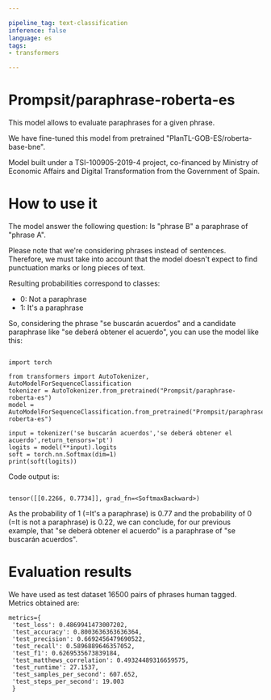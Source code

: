 ```yaml
---

pipeline_tag: text-classification
inference: false
language: es
tags:
- transformers

---
```


# Prompsit/paraphrase-roberta-es

This model allows to evaluate paraphrases for a given phrase.  

We have fine-tuned this model from pretrained "PlanTL-GOB-ES/roberta-base-bne".

Model built under a TSI-100905-2019-4 project, co-financed by Ministry of Economic Affairs and Digital Transformation from the Government of Spain.

# How to use it

The model answer the following question: Is "phrase B" a paraphrase of "phrase A".

Please note that we're considering phrases instead of sentences. Therefore, we must take into account that the model doesn't expect to find punctuation marks or long pieces of text.

Resulting probabilities correspond to classes:  

* 0: Not a paraphrase
* 1: It's a paraphrase

So, considering the phrase "se buscarán acuerdos" and a candidate paraphrase like "se deberá obtener el acuerdo", you can use the model like this:

```

import torch

from transformers import AutoTokenizer, AutoModelForSequenceClassification
tokenizer = AutoTokenizer.from_pretrained("Prompsit/paraphrase-roberta-es")
model = AutoModelForSequenceClassification.from_pretrained("Prompsit/paraphrase-roberta-es")

input = tokenizer('se buscarán acuerdos','se deberá obtener el acuerdo',return_tensors='pt')
logits = model(**input).logits
soft = torch.nn.Softmax(dim=1)
print(soft(logits))

```

Code output is:

 ``` 

 tensor([[0.2266, 0.7734]], grad_fn=<SoftmaxBackward>)

 ```

As the probability of 1 (=It's a paraphrase) is 0.77 and the probability of 0 (=It is not a paraphrase) is 0.22, we can conclude, for our previous example, that "se deberá obtener el acuerdo" is a paraphrase of "se buscarán acuerdos".


# Evaluation results

We have used as test dataset 16500 pairs of phrases human tagged. 
Metrics obtained are:

```
metrics={
 'test_loss': 0.4869941473007202, 
 'test_accuracy': 0.8003636363636364, 
 'test_precision': 0.6692456479690522, 
 'test_recall': 0.5896889646357052, 
 'test_f1': 0.6269535673839184, 
 'test_matthews_correlation': 0.49324489316659575, 
 'test_runtime': 27.1537, 
 'test_samples_per_second': 607.652, 
 'test_steps_per_second': 19.003
 }

```